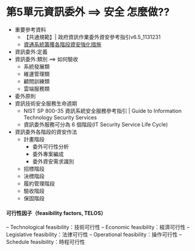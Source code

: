 # 第5單元資訊委外 ==> 安全 怎麼做??
- 重要參考資料
  - 【共通規範】| 政府資訊作業委外資安參考指引v6.5_1131231
  - [資通系統籌獲各階段資安強化措施](https://moda.gov.tw/ACS/laws/guide/rules-guidelines/1355) 
- 資訊委外:定義
- 資訊委外:類別 ==> 如何驗收
  - 系統發展類
  - 維運管理類
  - 顧問訓練類
  - 雲端服務類
- 委外原則
- 資訊技術安全服務生命週期
  - NIST SP 800-35 資訊系統安全服務參考指引 | Guide to Information Technology Security Services
  - 資訊委外服務可分為 6 個階段(IT Security Service Life Cycle) 
- 資訊委外各階段的資安作法
  - 計畫階段
    - 委外可行性分析
    - 委外專案編成
    - 委外資安需求識別
  - 招標階段
  - 決標階段
  - 履約管理階段
  - 驗收階段
  - 保固階段

#### 可行性因子（feasibility factors, TELOS）
– Technological feasibility：技術可行性
– Economic feasibility：經濟可行性
– Legislative feasibility：法律可行性
– Operational feasibility：操作可行性
– Schedule feasibility：時程可行性
